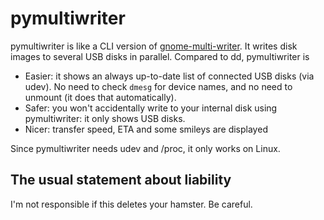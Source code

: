 pymultiwriter
=============

pymultiwriter is like a CLI version of
[gnome-multi-writer](https://wiki.gnome.org/Apps/MultiWriter). It writes disk
images to several USB disks in parallel. Compared to dd, pymultiwriter is

* Easier: it shows an always up-to-date list of connected USB disks (via udev).
  No need to check `dmesg` for device names, and no need to unmount (it does
  that automatically).
* Safer: you won't accidentally write to your internal disk using
  pymultiwriter: it only shows USB disks.
* Nicer: transfer speed, ETA and some smileys are displayed

Since pymultiwriter needs udev and /proc, it only works on Linux.


The usual statement about liability
-----------------------------------

I'm not responsible if this deletes your hamster. Be careful.
